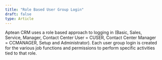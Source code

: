 ```yaml
---
title: "Role Based User Group Login"
draft: false
type: Article
---
```



Aptean CRM uses a role based approach to logging in (Basic, Sales, Service, Manager, Contact Center User = CUSER, Contact Center Manager = CCMANAGER, Setup and Administrator). Each user group login is created for the various job functions and permissions to perform specific activities tied to that role.
